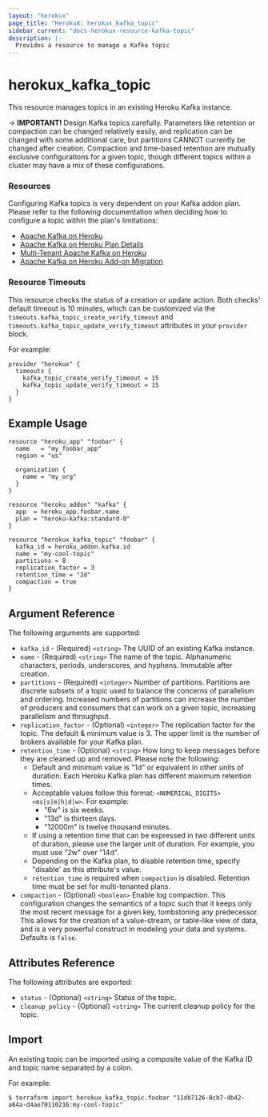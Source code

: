 ```yaml
---
layout: "herokux"
page_title: "HerokuX: herokux_kafka_topic"
sidebar_current: "docs-herokux-resource-kafka-topic"
description: |-
  Provides a resource to manage a Kafka topic
---
```


# herokux\_kafka\_topic

This resource manages topics in an existing Heroku Kafka instance.

-> **IMPORTANT!**
Design Kafka topics carefully. Parameters like retention or compaction can be changed relatively easily,
and replication can be changed with some additional care, but partitions CANNOT currently be changed after creation.
Compaction and time-based retention are mutually exclusive configurations for a given topic,
though different topics within a cluster may have a mix of these configurations.

### Resources
Configuring Kafka topics is very dependent on your Kafka addon plan.
Please refer to the following documentation when deciding how to configure a topic within the plan's limitations:

* [Apache Kafka on Heroku](https://devcenter.heroku.com/articles/kafka-on-heroku)
* [Apache Kafka on Heroku Plan Details](https://elements.heroku.com/addons/heroku-kafka)
* [Multi-Tenant Apache Kafka on Heroku](https://devcenter.heroku.com/articles/multi-tenant-kafka-on-heroku#basic-plans)
* [Apache Kafka on Heroku Add-on Migration](https://devcenter.heroku.com/articles/kafka-addon-migration)

### Resource Timeouts
This resource checks the status of a creation or update action.
Both checks' default timeout is 10 minutes, which can be customized via the
`timeouts.kafka_topic_create_verify_timeout` and `timeouts.kafka_topic_update_verify_timeout` attributes in your `provider` block.

For example:

```hcl-terraform
provider "herokux" {
  timeouts {
    kafka_topic_create_verify_timeout = 15
    kafka_topic_update_verify_timeout = 15
  }
}
```

## Example Usage

```hcl-terraform
resource "heroku_app" "foobar" {
  name   = "my_foobar_app"
  region = "us"

  organization {
    name = "my_org"
  }
}

resource "heroku_addon" "kafka" {
  app  = heroku_app.foobar.name
  plan = "heroku-kafka:standard-0"
}

resource "herokux_kafka_topic" "foobar" {
  kafka_id = heroku_addon.kafka.id
  name = "my-cool-topic"
  partitions = 8
  replication_factor = 3
  retention_time = "2d"
  compaction = true
}
```

## Argument Reference

The following arguments are supported:

* `kafka_id` - (Required) `<string>` The UUID of an existing Kafka instance.
* `name` - (Required) `<string>` The name of the topic. Alphanumeric characters, periods, underscores, and hyphens.
Immutable after creation.
* `partitions` - (Required) `<integer>` Number of partitions. Partitions are discrete subsets of a topic used to
balance the concerns of parallelism and ordering. Increased numbers of partitions can increase the number
of producers and consumers that can work on a given topic, increasing parallelism and throughput.
* `replication_factor` - (Optional) `<integer>` The replication factor for the topic. The default & minimum value is 3.
The upper limit is the number of brokers available for your Kafka plan.
* `retention_time` - (Optional) `<string>` How long to keep messages before they are cleaned up and removed.
Please note the following:
    * Default and minimum value is "1d" or equivalent in other units of duration. Each Heroku Kafka plan has different maximum retention times.
    * Acceptable values follow this format: `<NUMERICAL_DIGITS><ms|s|m|h|d|w>`. For example:
        * "6w" is six weeks.
        * "13d" is thirteen days.
        * "12000m" is twelve thousand minutes.
    * If using a retention time that can be expressed in two different units of duration, please use the larger unit of duration.
    For example, you must use "2w" over "14d".
    * Depending on the Kafka plan, to disable retention time, specify "disable' as this attribute's value.
    * `retention_time` is required when `compaction` is disabled. Retention time must be set for multi-tenanted plans.
* `compaction` - (Optional) `<boolean>` Enable log compaction. This configuration changes the semantics of a topic such
that it keeps only the most recent message for a given key, tombstoning any predecessor.
This allows for the creation of a value-stream, or table-like view of data,
and is a very powerful construct in modeling your data and systems. Defaults is `false`.

## Attributes Reference

The following attributes are exported:

* `status` - (Optional) `<string>` Status of the topic.
* `cleanup_policy` - (Optional) `<string>` The current cleanup policy for the topic.

## Import

An existing topic can be imported using a composite value of the Kafka ID and topic name
separated by a colon.

For example:

```shell script
$ terraform import herokux_kafka_topic.foobar "11db7126-0cb7-4b42-a64a-d4ae70110216:my-cool-topic"
```
